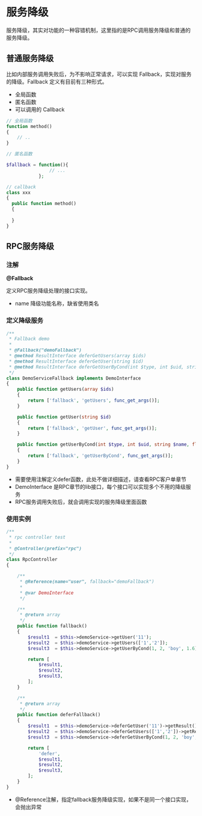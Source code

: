 # 服务降级

服务降级，其实对功能的一种容错机制，这里指的是RPC调用服务降级和普通的服务降级。

## 普通服务降级
比如内部服务调用失败后，为不影响正常请求，可以实现 Fallback，实现对服务的降级。Fallback 定义有目前有三种形式。

- 全局函数
- 匿名函数
- 可以调用的 Callback

```php
// 全局函数
function method()
{
    // ..
}

// 匿名函数

$fallback = function(){
                // ...
            };

// callback
class xxx
{
  public function method()
  {
  
  }
}

```

## RPC服务降级

### 注解

**@Fallback**
    
定义RPC服务降级处理的接口实现。

- name 降级功能名称，缺省使用类名

### 定义降级服务

```php
/**
 * Fallback demo
 *
 * @Fallback("demoFallback")
 * @method ResultInterface deferGetUsers(array $ids)
 * @method ResultInterface deferGetUser(string $id)
 * @method ResultInterface deferGetUserByCond(int $type, int $uid, string $name, float $price, string $desc = "desc")
 */
class DemoServiceFallback implements DemoInterface
{
    public function getUsers(array $ids)
    {
        return ['fallback', 'getUsers', func_get_args()];
    }

    public function getUser(string $id)
    {
        return ['fallback', 'getUser', func_get_args()];
    }

    public function getUserByCond(int $type, int $uid, string $name, float $price, string $desc = "desc")
    {
        return ['fallback', 'getUserByCond', func_get_args()];
    }
}
```

- 需要使用注解定义defer函数，此处不做详细描述，请查看RPC客户单章节
- DemoInterface 是RPC章节的lib接口，每个接口可以实现多个不用的降级服务
- RPC服务调用失败后，就会调用实现的服务降级里面函数

### 使用实例

```php
/**
 * rpc controller test
 *
 * @Controller(prefix="rpc")
 */
class RpcController
{

    /**
     * @Reference(name="user", fallback="demoFallback")
     *
     * @var DemoInterface
     */

    /**
     * @return array
     */
    public function fallback()
    {
        $result1  = $this->demoService->getUser('11');
        $result2  = $this->demoService->getUsers(['1','2']);
        $result3  = $this->demoService->getUserByCond(1, 2, 'boy', 1.6);

        return [
            $result1,
            $result2,
            $result3,
        ];
    }

    /**
     * @return array
     */
    public function deferFallback()
    {
        $result1  = $this->demoService->deferGetUser('11')->getResult();
        $result2  = $this->demoService->deferGetUsers(['1','2'])->getResult();
        $result3  = $this->demoService->deferGetUserByCond(1, 2, 'boy', 1.6)->getResult();

        return [
            'defer',
            $result1,
            $result2,
            $result3,
        ];
    }
}
```

- @Reference注解，指定fallback服务降级实现，如果不是同一个接口实现，会抛出异常






